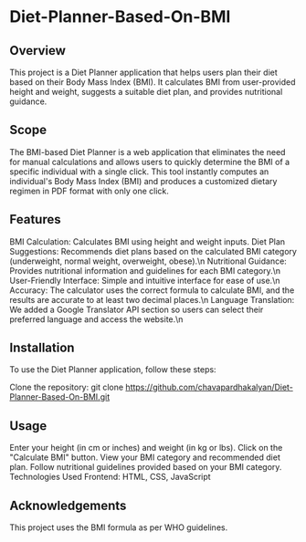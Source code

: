 # Diet-Planner-Based-On-BMI

## Overview
This project is a Diet Planner application that helps users plan their diet based on their Body Mass Index (BMI). It calculates BMI from user-provided height and weight, suggests a suitable diet plan, and provides nutritional guidance.

## Scope 
The BMI-based Diet Planner is a web application that eliminates the need for manual calculations and allows users to quickly determine the BMI of a specific individual with a single click. 
This tool instantly computes an individual's Body Mass Index (BMI) and produces a customized dietary regimen in PDF format with only one click.

## Features
BMI Calculation: Calculates BMI using height and weight inputs.
Diet Plan Suggestions: Recommends diet plans based on the calculated BMI category (underweight, normal weight, overweight, obese).\n
Nutritional Guidance: Provides nutritional information and guidelines for each BMI category.\n
User-Friendly Interface: Simple and intuitive interface for ease of use.\n
Accuracy: The calculator uses the correct formula to calculate BMI, and the results are accurate to at least two decimal places.\n
Language Translation: We added a Google Translator API section so users can select their preferred language and access the website.\n

## Installation
To use the Diet Planner application, follow these steps:

Clone the repository:
git clone https://github.com/chavapardhakalyan/Diet-Planner-Based-On-BMI.git

## Usage
Enter your height (in cm or inches) and weight (in kg or lbs).
Click on the "Calculate BMI" button.
View your BMI category and recommended diet plan.
Follow nutritional guidelines provided based on your BMI category.
Technologies Used
Frontend: HTML, CSS, JavaScript


## Acknowledgements
This project uses the BMI formula as per WHO guidelines.
